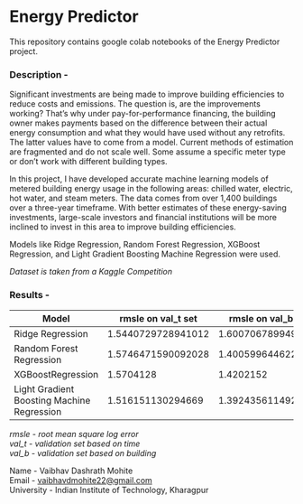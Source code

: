 # Energy Predictor
This repository contains google colab notebooks of the Energy Predictor project.

### Description -
Significant investments are being made to improve building efficiencies to reduce costs and emissions. The question is, are the improvements working? That’s why under pay-for-performance financing, the building owner makes payments based on the difference between their actual energy consumption and what they would have used without any retrofits. The latter values have to come from a model. Current methods of estimation are fragmented and do not scale well. Some assume a specific meter type or don’t work with different building types.

In this project, I have developed accurate machine learning models of metered building energy usage in the following areas: chilled water, electric, hot water, and steam meters. The data comes from over 1,400 buildings over a three-year timeframe. With better estimates of these energy-saving investments, large-scale investors and financial institutions will be more inclined to invest in this area to improve building efficiencies.

Models like Ridge Regression, Random Forest Regression, XGBoost Regression, and Light Gradient Boosting Machine Regression were used.     

_Dataset is taken from a Kaggle Competition_

### Results -
| Model                                       | rmsle on val_t set | rmsle on val_b set |
| ------------------------------------------- | ------------------ | ------------------ |
| Ridge Regression                            | 1.5440729728941012 | 1.6007067899496794 |
| Random Forest Regression                    | 1.5746471590092028 | 1.4005996446229543 |
| XGBoostRegression                           | 1.5704128          | 1.4202152          |
| Light Gradient Boosting Machine Regression  | 1.516151130294669  | 1.3924356114928598 |

_rmsle - root mean square log error_                                                                                                                                     
_val_t - validation set based on time_                                                                                                                                   
_val_b - validation set based on building_                                                                                                                               
 
Name - Vaibhav Dashrath Mohite                                                                                                                                           
Email - vaibhavdmohite22@gmail.com                                                                                                                                       
University - Indian Institute of Technology, Kharagpur                                                                                                                   
